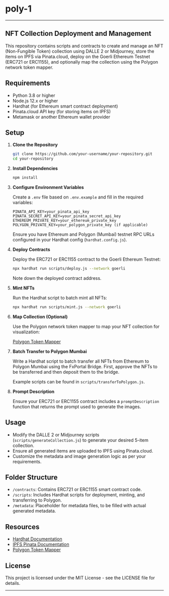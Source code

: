 # poly-1
---

## NFT Collection Deployment and Management

This repository contains scripts and contracts to create and manage an NFT (Non-Fungible Token) collection using DALLE 2 or Midjourney, store the items on IPFS via Pinata.cloud, deploy on the Goerli Ethereum Testnet (ERC721 or ERC1155), and optionally map the collection using the Polygon network token mapper.

## Requirements

- Python 3.8 or higher
- Node.js 12.x or higher
- Hardhat (for Ethereum smart contract deployment)
- Pinata.cloud API key (for storing items on IPFS)
- Metamask or another Ethereum wallet provider

## Setup

1. **Clone the Repository**

   ```bash
   git clone https://github.com/your-username/your-repository.git
   cd your-repository
   ```

2. **Install Dependencies**

   ```bash
   npm install
   ```

3. **Configure Environment Variables**

   Create a `.env` file based on `.env.example` and fill in the required variables:

   ```
   PINATA_API_KEY=your_pinata_api_key
   PINATA_SECRET_API_KEY=your_pinata_secret_api_key
   ETHEREUM_PRIVATE_KEY=your_ethereum_private_key
   POLYGON_PRIVATE_KEY=your_polygon_private_key (if applicable)
   ```

   Ensure you have Ethereum and Polygon (Mumbai) testnet RPC URLs configured in your Hardhat config (`hardhat.config.js`).

4. **Deploy Contracts**

   Deploy the ERC721 or ERC1155 contract to the Goerli Ethereum Testnet:

   ```bash
   npx hardhat run scripts/deploy.js --network goerli
   ```

   Note down the deployed contract address.

5. **Mint NFTs**

   Run the Hardhat script to batch mint all NFTs:

   ```bash
   npx hardhat run scripts/mint.js --network goerli
   ```

6. **Map Collection (Optional)**

   Use the Polygon network token mapper to map your NFT collection for visualization:

   [Polygon Token Mapper](https://mapper.matic.today/)

7. **Batch Transfer to Polygon Mumbai**

   Write a Hardhat script to batch transfer all NFTs from Ethereum to Polygon Mumbai using the FxPortal Bridge. First, approve the NFTs to be transferred and then deposit them to the bridge.

   Example scripts can be found in `scripts/transferToPolygon.js`.

8. **Prompt Description**

   Ensure your ERC721 or ERC1155 contract includes a `promptDescription` function that returns the prompt used to generate the images.

## Usage

- Modify the DALLE 2 or Midjourney scripts (`scripts/generateCollection.js`) to generate your desired 5-item collection.
- Ensure all generated items are uploaded to IPFS using Pinata.cloud.
- Customize the metadata and image generation logic as per your requirements.

## Folder Structure

- `/contracts`: Contains ERC721 or ERC1155 smart contract code.
- `/scripts`: Includes Hardhat scripts for deployment, minting, and transferring to Polygon.
- `/metadata`: Placeholder for metadata files, to be filled with actual generated metadata.

## Resources

- [Hardhat Documentation](https://hardhat.org/)
- [IPFS Pinata Documentation](https://pinata.cloud/documentation)
- [Polygon Token Mapper](https://mapper.matic.today/)

## License

This project is licensed under the MIT License - see the LICENSE file for details.

---
